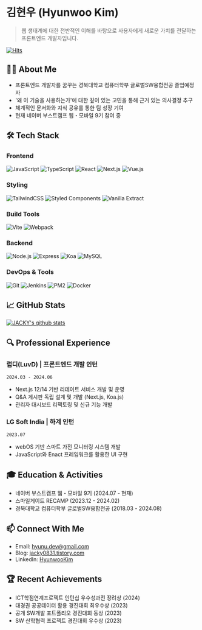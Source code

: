 # 김현우 (Hyunwoo Kim) 
> 웹 생태계에 대한 전반적인 이해를 바탕으로 사용자에게 새로운 가치를 전달하는 프론트엔드 개발자입니다.

[![Hits](https://hits.seeyoufarm.com/api/count/incr/badge.svg?url=https%3A%2F%2Fgithub.com%2Fkrokerdile&count_bg=%2379C83D&title_bg=%23555555&icon=&icon_color=%23E7E7E7&title=hits&edge_flat=false)](https://hits.seeyoufarm.com)

## 👨‍💻 About Me
- 프론트엔드 개발자를 꿈꾸는 경북대학교 컴퓨터학부 글로벌SW융합전공 졸업예정자
- '왜 이 기술을 사용하는가'에 대한 깊이 있는 고민을 통해 근거 있는 의사결정 추구
- 체계적인 문서화와 지식 공유를 통한 팀 성장 기여 
- 현재 네이버 부스트캠프 웹・모바일 9기 참여 중

## 🛠 Tech Stack
### Frontend
![JavaScript](https://img.shields.io/badge/-JavaScript-F7DF1E?style=flat-square&logo=javascript&logoColor=black)
![TypeScript](https://img.shields.io/badge/-TypeScript-3178C6?style=flat-square&logo=typescript&logoColor=white)
![React](https://img.shields.io/badge/-React-61DAFB?style=flat-square&logo=react&logoColor=black)
![Next.js](https://img.shields.io/badge/-Next.js-000000?style=flat-square&logo=next.js&logoColor=white)
![Vue.js](https://img.shields.io/badge/-Vue.js-4FC08D?style=flat-square&logo=vue.js&logoColor=white)

### Styling
![TailwindCSS](https://img.shields.io/badge/-TailwindCSS-38B2AC?style=flat-square&logo=tailwind-css&logoColor=white)
![Styled Components](https://img.shields.io/badge/-Styled_Components-DB7093?style=flat-square&logo=styled-components&logoColor=white)
![Vanilla Extract](https://img.shields.io/badge/-Vanilla_Extract-DB7093?style=flat-square&logoColor=white)

### Build Tools
![Vite](https://img.shields.io/badge/-Vite-646CFF?style=flat-square&logo=vite&logoColor=white)
![Webpack](https://img.shields.io/badge/-Webpack-8DD6F9?style=flat-square&logo=webpack&logoColor=black)

### Backend
![Node.js](https://img.shields.io/badge/-Node.js-339933?style=flat-square&logo=node.js&logoColor=white)
![Express](https://img.shields.io/badge/-Express-000000?style=flat-square&logo=express&logoColor=white)
![Koa](https://img.shields.io/badge/-Koa-33333D?style=flat-square&logo=koa&logoColor=white)
![MySQL](https://img.shields.io/badge/-MySQL-4479A1?style=flat-square&logo=mysql&logoColor=white)

### DevOps & Tools
![Git](https://img.shields.io/badge/-Git-F05032?style=flat-square&logo=git&logoColor=white)
![Jenkins](https://img.shields.io/badge/-Jenkins-D24939?style=flat-square&logo=jenkins&logoColor=white)
![PM2](https://img.shields.io/badge/-PM2-2B037A?style=flat-square&logo=pm2&logoColor=white)
![Docker](https://img.shields.io/badge/-Docker-2496ED?style=flat-square&logo=docker&logoColor=white)

## 📈 GitHub Stats
[![JACKY's github stats](https://github-readme-stats.vercel.app/api?username=krokerdile&show_icons=true&theme=radical)](https://github.com/krokerdile/github-readme-stats)

## 🔍 Professional Experience
### 럽디(LuvD) | 프론트엔드 개발 인턴
`2024.03 - 2024.06`
- Next.js 12/14 기반 리데이트 서비스 개발 및 운영
- Q&A 게시판 독립 설계 및 개발 (Next.js, Koa.js)
- 관리자 대시보드 리팩토링 및 신규 기능 개발

### LG Soft India | 하계 인턴
`2023.07`
- webOS 기반 스마트 가전 모니터링 시스템 개발
- JavaScript와 Enact 프레임워크를 활용한 UI 구현

## 🎓 Education & Activities
- 네이버 부스트캠프 웹・모바일 9기 (2024.07 - 현재)
- 스마일게이트 RECAMP (2023.12 - 2024.02)
- 경북대학교 컴퓨터학부 글로벌SW융합전공 (2018.03 - 2024.08)

## 📫 Connect With Me
- Email: hyunu.dev@gmail.com
- Blog: [jacky0831.tistory.com](https://jacky0831.tistory.com)
- LinkedIn: [HyunwooKim](https://www.linkedin.com/in/hyunwoo-kim-255068167/)

## 🏆 Recent Achievements
- ICT학점연계프로젝트 인턴십 우수성과전 장려상 (2024)
- 대경권 공공데이터 활용 경진대회 최우수상 (2023)
- 공개 SW개발 포트폴리오 경진대회 동상 (2023)
- SW 산학협력 프로젝트 경진대회 우수상 (2023)
